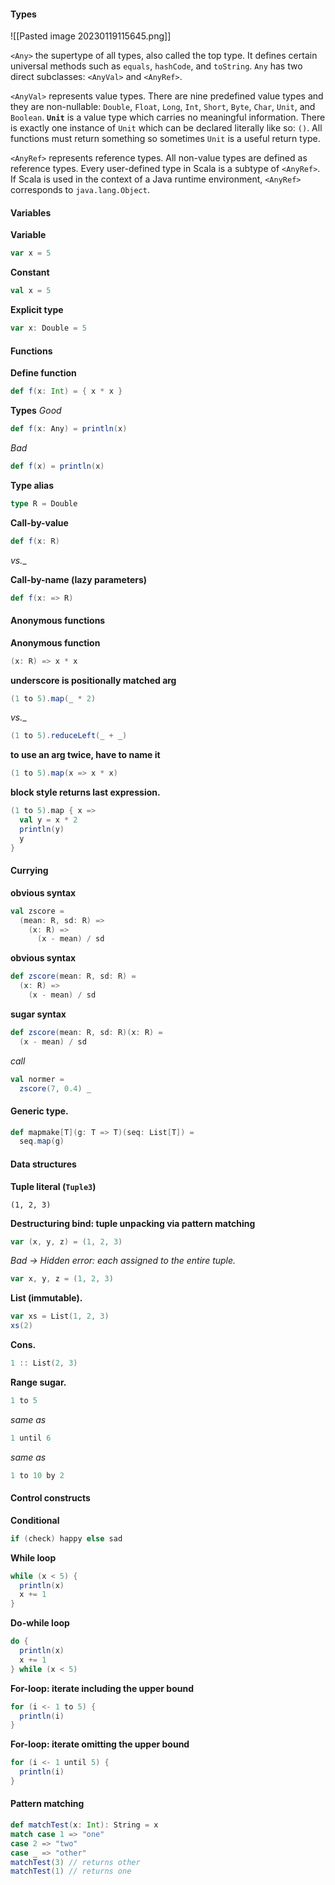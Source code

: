 #### Types

![[Pasted image 20230119115645.png]]

`<Any>` the supertype of all types, also called the top type. It defines certain universal methods such as `equals`, `hashCode`, and `toString`. `Any` has two direct subclasses: `<AnyVal>` and `<AnyRef>`.

`<AnyVal>` represents value types. There are nine predefined value types and they are non-nullable: `Double`, `Float`, `Long`, `Int`, `Short`, `Byte`, `Char`, `Unit`, and `Boolean`. **`Unit`** is a value type which carries no meaningful information. There is exactly one instance of `Unit` which can be declared literally like so: `()`. All functions must return something so sometimes `Unit` is a useful return type.

`<AnyRef>` represents reference types. All non-value types are defined as reference types. Every user-defined type in Scala is a subtype of `<AnyRef>`. If Scala is used in the context of a Java runtime environment, `<AnyRef>` corresponds to `java.lang.Object`.

#### Variables

**Variable**
```Scala
var x = 5
```

**Constant**
```Scala
val x = 5
```

**Explicit type**
```Scala
var x: Double = 5
```


#### Functions

**Define function**
```Scala
def f(x: Int) = { x * x }
```

**Types**
_Good_  
```Scala
def f(x: Any) = println(x)
```

_Bad_  
```Scala
def f(x) = println(x)
```
 
**Type alias**
```Scala
type R = Double
```

**Call-by-value**
```Scala
def f(x: R)
```

_vs.__  

**Call-by-name (lazy parameters)**
```Scala
def f(x: => R)
```

#### Anonymous functions

**Anonymous function**
```Scala
(x: R) => x * x
```

**underscore is positionally matched arg**
```Scala
(1 to 5).map(_ * 2)
```

_vs.__  

```Scala
(1 to 5).reduceLeft(_ + _)
```

**to use an arg twice, have to name it**
```Scala
(1 to 5).map(x => x * x)
```

**block style returns last expression.**
```Scala
(1 to 5).map { x =>
  val y = x * 2
  println(y)
  y
}
```

#### Currying

**obvious syntax**
```Scala
val zscore =
  (mean: R, sd: R) =>
    (x: R) =>
      (x - mean) / sd
```



**obvious syntax**
```Scala
def zscore(mean: R, sd: R) =
  (x: R) =>
    (x - mean) / sd
```

**sugar syntax**
```Scala
def zscore(mean: R, sd: R)(x: R) =
  (x - mean) / sd
```
_call_
```Scala
val normer =
  zscore(7, 0.4) _
```
 
#### Generic type.
```Scala
def mapmake[T](g: T => T)(seq: List[T]) =
  seq.map(g)
```

#### Data structures

**Tuple literal (`Tuple3`)**
```undefined
(1, 2, 3)
```


**Destructuring bind: tuple unpacking via pattern matching** 
```scala
var (x, y, z) = (1, 2, 3)
```

_Bad -> Hidden error: each assigned to the entire tuple._  
```scala
var x, y, z = (1, 2, 3)
```

**List (immutable).**
```scala
var xs = List(1, 2, 3)
xs(2)
```

**Cons.**
```Scala
1 :: List(2, 3)
```


**Range sugar.**
```Scala
1 to 5
```

_same as_

```Scala
1 until 6
```

_same as_

```Scala
1 to 10 by 2
```

#### Control constructs

**Conditional**
```scala
if (check) happy else sad
```

**While loop**
```scala
while (x < 5) {
  println(x)
  x += 1
}
```

**Do-while loop**
```scala
do {
  println(x)
  x += 1
} while (x < 5)
```

**For-loop: iterate including the upper bound**
```Scala
for (i <- 1 to 5) {
  println(i)
}
```

**For-loop: iterate omitting the upper bound**
```Scala
for (i <- 1 until 5) {
  println(i)
}
```

#### Pattern matching

```scala
def matchTest(x: Int): String = x 
match case 1 => "one" 
case 2 => "two" 
case _ => "other" 
matchTest(3) // returns other 
matchTest(1) // returns one
```

